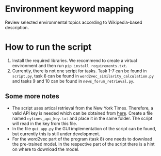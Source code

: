 # Environment keyword mapping

Review selected environmental topics according to Wikipedia-based description.

# How to run the script

1. Install the required libraries. We recommend to create a virtual environment and then run `pip install requirements.txt`.
2. Currently, there is not one script for tasks. Task 1-7 can be found in `script.py`, task 8 can be found in `word2vec_similarity_calculation.py` and tasks 9 and 10 can be found in `news_forum_retrieval.py`.

## Some more notes

* The script uses artical retrieval from the New York Times. Therefore, a valid API key is needed which can be obtained from [here](https://developers.nytimes.com/). Create a file named `nytimes_api_key.txt` and place it in the same folder. The script will read in the key from this file.
* In the file `gui_app.py` the GUI implementation of the script can be found, but currently this is still under development.
* For the word2vec part of the program (task 8) one needs to download the pre-trained model. In the respective part of the script there is a hint on where to download the model.
